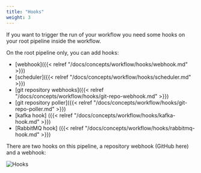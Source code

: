 ```yaml
---
title: "Hooks"
weight: 3
---
```


If you want to trigger the run of your workflow you need some hooks on your root pipeline inside the workflow.

On the root pipeline only, you can add hooks:

* [webhook]({{< relref "/docs/concepts/workflow/hooks/webhook.md" >}})
* [scheduler]({{< relref "/docs/concepts/workflow/hooks/scheduler.md" >}})
* [git repository webhooks]({{< relref "/docs/concepts/workflow/hooks/git-repo-webhook.md" >}})
* [git repository poller]({{< relref "/docs/concepts/workflow/hooks/git-repo-poller.md" >}})
* [kafka hook] ({{< relref "/docs/concepts/workflow/hooks/kafka-hook.md" >}})
* [RabbitMQ hook] ({{< relref "/docs/concepts/workflow/hooks/rabbitmq-hook.md" >}})

There are two hooks on this pipeline, a repository webhook (GitHub here) and a webhook:

![Hooks](/images/workflows.design.hooks.png)
